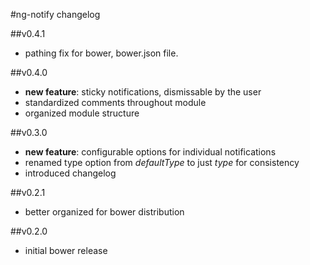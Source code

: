 #ng-notify changelog

##v0.4.1
- pathing fix for bower, bower.json file.

##v0.4.0
- **new feature**: sticky notifications, dismissable by the user
- standardized comments throughout module
- organized module structure

##v0.3.0
- **new feature**: configurable options for individual notifications
- renamed type option from *defaultType* to just *type* for consistency
- introduced changelog

##v0.2.1
- better organized for bower distribution

##v0.2.0
- initial bower release
